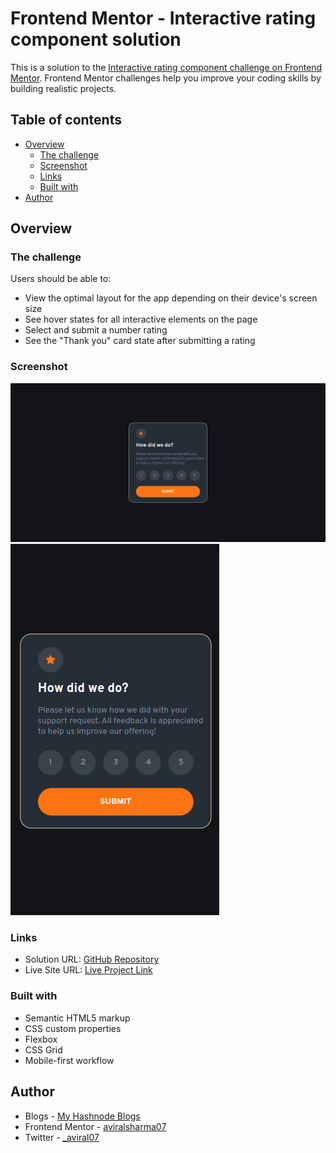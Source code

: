 # Frontend Mentor - Interactive rating component solution

This is a solution to the [Interactive rating component challenge on Frontend Mentor](https://www.frontendmentor.io/challenges/interactive-rating-component-koxpeBUmI). Frontend Mentor challenges help you improve your coding skills by building realistic projects.

## Table of contents

- [Overview](#overview)
  - [The challenge](#the-challenge)
  - [Screenshot](#screenshot)
  - [Links](#links)
  - [Built with](#built-with)
- [Author](#author)

## Overview

### The challenge

Users should be able to:

- View the optimal layout for the app depending on their device's screen size
- See hover states for all interactive elements on the page
- Select and submit a number rating
- See the "Thank you" card state after submitting a rating

### Screenshot

<img src="./screenshots/desktop-img.png" />
<img src="./screenshots/mobile-img.png" />

### Links

- Solution URL: [GitHub Repository](https://github.com/aviralsharma07)
- Live Site URL: [Live Project Link](https://interactive-rating-component.netlify.app)

### Built with

- Semantic HTML5 markup
- CSS custom properties
- Flexbox
- CSS Grid
- Mobile-first workflow

## Author

- Blogs - [My Hashnode Blogs](https://hashnode.com/@aviralsharma)
- Frontend Mentor - [aviralsharma07](https://www.frontendmentor.io/profile/aviralsharma07)
- Twitter - [\_aviral07](https://www.twitter.com/_aviral07)
